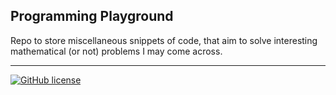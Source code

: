 ## Programming Playground

Repo to store miscellaneous snippets of code, that aim to solve interesting mathematical (or not) problems I may come across.

***

[![GitHub license](https://img.shields.io/github/license/saerosV/Programming-Playground)](https://github.com/saerosV/Programming-Playground)
